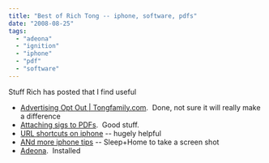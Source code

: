 ```yaml
---
title: "Best of Rich Tong -- iphone, software, pdfs"
date: "2008-08-25"
tags: 
  - "adeona"
  - "ignition"
  - "iphone"
  - "pdf"
  - "software"
---
```


Stuff Rich has posted that I find useful

- [Advertising Opt Out | Tongfamily.com](http://www.tongfamily.com/2008/08/advertising-opt-out/).  Done, not sure it will really make a difference
- [Attaching sigs to PDFs](http://www.tongfamily.com/2008/08/pdfpen-tips-and-tricks/).  Good stuff.
- [URL shortcuts on iphone](http://www.tongfamily.com/2008/07/url-shortcuts-on-iphone-and-ipod-touch/) -- hugely helpful
- [ANd more iphone tips](http://www.tongfamily.com/2008/07/iphone-20-tips-and-tricks/) -- Sleep+Home to take a screen shot
- [Adeona](http://www.tongfamily.com/2008/07/adeona-laptop-recovery/).  Installed
